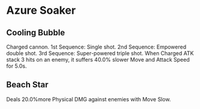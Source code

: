 # Azure Soaker

## Cooling Bubble

Charged cannon.
1st Sequence: Single shot.
2nd Sequence: Empowered double shot.
3rd Sequence: Super-powered triple shot.
When Charged ATK stack 3 hits on an enemy, it suffers 40.0% slower Move and Attack Speed for 5.0s.

## Beach Star

Deals 20.0%more Physical DMG against enemies with Move Slow.